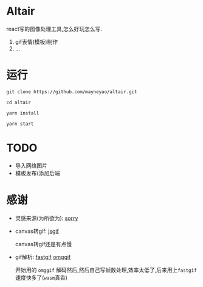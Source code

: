 # Altair

react写的图像处理工具,怎么好玩怎么写.

1. gif表情(模板)制作
2. ...

# 运行

```
git clone https://github.com/mayneyao/altair.git

cd altair

yarn install

yarn start
```

# TODO

+ 导入网络图片
+ 模板发布(添加后端

# 感谢

+ 灵感来源(为所欲为): [sorry](https://github.com/xtyxtyx/sorry)


+ canvas转gif: [jsgif](https://github.com/antimatter15/jsgif)

  canvas转gif还是有点慢

+ gif解析: [fastgif](https://github.com/samthor/fastgif) [omggif](https://github.com/deanm/omggif)

  开始用的 `omggif` 解码然后,然后自己写帧数处理,效率太低了,后来用上`fastgif`速度快多了(`wasm`真香)







